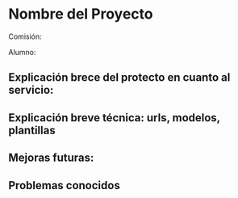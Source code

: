 # Nombre del Proyecto

Comisión:

Alumno:

## Explicación brece del protecto en cuanto al servicio:

## Explicación breve técnica: urls, modelos, plantillas

## Mejoras futuras:

## Problemas conocidos